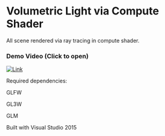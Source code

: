 # Volumetric Light via Compute Shader

All scene rendered via ray tracing in compute shader.

### Demo Video (Click to open)
[![Link](https://img.youtube.com/vi/46pPW91BPH4/0.jpg)](https://www.youtube.com/watch?v=46pPW91BPH4)


Required dependencies:

GLFW

GL3W

GLM

Built with Visual Studio 2015

